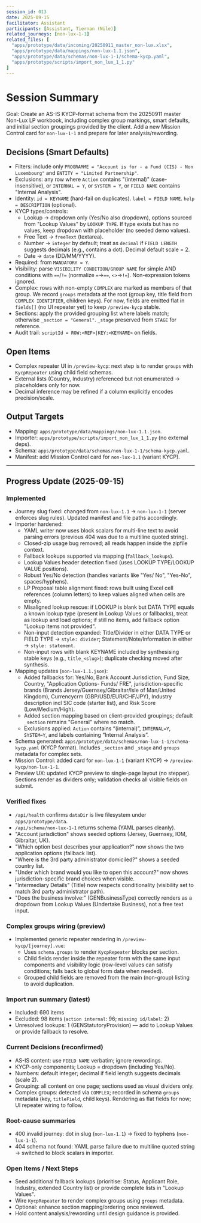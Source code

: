 ```yaml
---
session_id: 013
date: 2025-09-15
facilitator: Assistant
participants: [Assistant, Tiernan (Nile)]
related_journeys: [non-lux-1-1]
related_files: [
  "apps/prototype/data/incoming/20250911_master_non-lux.xlsx",
  "apps/prototype/data/mappings/non-lux-1.1.json",
  "apps/prototype/data/schemas/non-lux-1-1/schema-kycp.yaml",
  "apps/prototype/scripts/import_non_lux_1_1.py"
]
---
```


# Session Summary

Goal: Create an AS-IS KYCP-format schema from the 20250911 master Non-Lux LP workbook, including complex group markings, smart defaults, and initial section groupings provided by the client. Add a new Mission Control card for `non-lux-1-1` and prepare for later analysis/rewording.

## Decisions (Smart Defaults)

- Filters: include only `PROGRAMME = "Account is for - a Fund (CIS) - Non Luxembourg"` and `ENTITY = "Limited Partnership"`.
- Exclusions: any row where `Action` contains "(internal)" (case-insensitive), or `INTERNAL = Y`, or `SYSTEM = Y`, or `FIELD NAME` contains "Internal Analysis".
- Identity: `id = KEYNAME` (hard-fail on duplicates). `label = FIELD NAME`. `help = DESCRIPTION` (optional).
- KYCP types/controls:
  - Lookup → dropdown only (Yes/No also dropdown), options sourced from "Lookup Values" by `LOOKUP TYPE`. If type exists but has no values, keep dropdown with placeholder (no seeded demo values).
  - Free Text → `freeText` (textarea).
  - Number → `integer` by default; treat as `decimal` if `FIELD LENGTH` suggests decimals (e.g., contains a dot). Decimal default scale = 2.
  - Date → `date` (DD/MM/YYYY).
- Required: from `MANDATORY = Y`.
- Visibility: parse `VISIBILITY CONDITION/GROUP NAME` for simple AND conditions with `==`/`!=` (normalize `=`→`==`, `<>`→`!=`). Non-expression tokens ignored.
- Complex: rows with non-empty `COMPLEX` are marked as members of that group. We record `groups` metadata at the root (group key, title field from `COMPLEX IDENTIFIER`, children keys). For now, fields are emitted flat in `fields[]` (no UI repeater yet) to keep `/preview-kycp` stable.
- Sections: apply the provided grouping list where labels match; otherwise `_section = "General"`. `_stage` preserved from `STAGE` for reference.
- Audit trail: `scriptId = ROW:<REF>|KEY:<KEYNAME>` on fields.

## Open Items

- Complex repeater UI in `/preview-kycp`: next step is to render `groups` with `KycpRepeater` using child field schemas.
- External lists (Country, Industry) referenced but not enumerated → placeholders only for now.
- Decimal inference may be refined if a column explicitly encodes precision/scale.

## Output Targets

- Mapping: `apps/prototype/data/mappings/non-lux-1.1.json`.
- Importer: `apps/prototype/scripts/import_non_lux_1_1.py` (no external deps).
- Schema: `apps/prototype/data/schemas/non-lux-1-1/schema-kycp.yaml`.
- Manifest: add Mission Control card for `non-lux-1.1` (variant KYCP).

---

## Progress Update (2025-09-15)

### Implemented

- Journey slug fixed: changed from `non-lux-1.1` → `non-lux-1-1` (server enforces slug rules). Updated manifest and file paths accordingly.
- Importer hardened:
  - YAML writer now uses block scalars for multi-line text to avoid parsing errors (previous 404 was due to a multiline quoted string).
  - Closed-zip usage bug removed; all reads happen inside the zipfile context.
  - Fallback lookups supported via mapping (`fallback_lookups`).
  - Lookup Values header detection fixed (uses LOOKUP TYPE/LOOKUP VALUE positions).
  - Robust Yes/No detection (handles variants like "Yes/ No", "Yes-No", spaces/hyphens).
  - LP Proposal table alignment fixed: rows built using Excel cell references (column letters) to keep values aligned when cells are empty.
  - Misaligned lookup rescue: if LOOKUP is blank but DATA TYPE equals a known lookup type (present in Lookup Values or fallbacks), treat as lookup and load options; if still no items, add fallback option "Lookup items not provided".
  - Non-input detection expanded: Title/Divider in either DATA TYPE or FIELD TYPE → `style: divider`; Statement/Note/Information in either → `style: statement`.
  - Non-input rows with blank KEYNAME included by synthesising stable keys (e.g., `title_<slug>`); duplicate checking moved after synthesis.
- Mapping updates (`non-lux-1.1.json`):
  - Added fallbacks for: Yes/No, Bank Account Jurisdiction, Fund Size, Country, "Application Options- Funds/ FRE", jurisdiction-specific brands (Brands Jersey/Guernsey/Gibraltar/Isle of Man/United Kingdom), Currencycrm (GBP/USD/EUR/CHF/JPY), Industry description incl SIC code (starter list), and Risk Score (Low/Medium/High).
  - Added section mapping based on client-provided groupings; default `_section` remains "General" where no match.
  - Exclusions applied: `Action` contains “(internal)”, `INTERNAL=Y`, `SYSTEM=Y`, and labels containing “Internal Analysis”.
- Schema generated: `apps/prototype/data/schemas/non-lux-1-1/schema-kycp.yaml` (KYCP format). Includes `_section` and `_stage` and `groups` metadata for complex sets.
- Mission Control: added card for `non-lux-1-1` (variant KYCP) → `/preview-kycp/non-lux-1-1`.
- Preview UX: updated KYCP preview to single-page layout (no stepper). Sections render as dividers only; validation checks all visible fields on submit.

### Verified fixes

- `/api/health` confirms `dataDir` is live filesystem under `apps/prototype/data`.
- `/api/schema/non-lux-1-1` returns schema (YAML parses cleanly).
- "Account jurisdiction" shows seeded options (Jersey, Guernsey, IOM, Gibraltar, UK).
- "Which option best describes your application?" now shows the two application options (fallback list).
- "Where is the 3rd party administrator domiciled?" shows a seeded country list.
- "Under which brand would you like to open this account?" now shows jurisdiction-specific brand choices when visible.
- "Intermediary Details" (Title) now respects conditionality (visibility set to match 3rd party administrator path).
- "Does the business involve:" (GENBusinessType) correctly renders as a dropdown from Lookup Values (Undertake Business), not a free text input.

### Complex groups wiring (preview)

- Implemented generic repeater rendering in `/preview-kycp/[journey].vue`:
  - Uses `schema.groups` to render `KycpRepeater` blocks per section.
  - Child fields render inside the repeater form with the same input components and visibility logic (row-level values can satisfy conditions; falls back to global form data when needed).
  - Grouped child fields are removed from the main (non-group) listing to avoid duplication.

### Import run summary (latest)

- Included: 690 items
- Excluded: 98 items (`action internal`: 96; `missing id/label`: 2)
- Unresolved lookups: 1 (GENStatutoryProvision) — add to Lookup Values or provide fallback to resolve.

### Current Decisions (reconfirmed)

- AS-IS content: use `FIELD NAME` verbatim; ignore rewordings.
- KYCP-only components; Lookup = dropdown (including Yes/No).
- Numbers: default integer; decimal if field length suggests decimals (scale 2).
- Grouping: all content on one page; sections used as visual dividers only.
- Complex groups: detected via `COMPLEX`; recorded in schema `groups` metadata (key, `titleField`, child keys). Rendering as flat fields for now; UI repeater wiring to follow.

### Root-cause summaries

- 400 invalid journey: dot in slug (`non-lux-1.1`) → fixed to hyphens (`non-lux-1-1`).
- 404 schema not found: YAML parse failure due to multiline quoted string → switched to block scalars in importer.

### Open Items / Next Steps

- Seed additional fallback lookups (prioritise: Status, Applicant Role, Industry, extended Country list) or provide complete lists in "Lookup Values".
- Wire `KycpRepeater` to render complex groups using `groups` metadata.
- Optional: enhance section mapping/ordering once reviewed.
- Hold content analysis/rewording until design guidance is provided.
